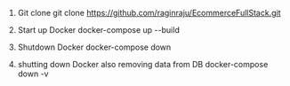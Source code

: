 1. Git clone
   git clone https://github.com/raginraju/EcommerceFullStack.git

2. Start up Docker
   docker-compose up --build

3. Shutdown Docker
   docker-compose down

5. shutting down Docker also removing data from DB
   docker-compose down -v

   
